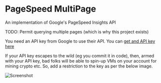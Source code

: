 # PageSpeed MultiPage

An implementation of Google's PageSpeed Insights API

TODO: Permit querying multiple pages (which is why this project exists)

You need an API key from Google to use their API. You can [get and API key here](https://developers.google.com/speed/docs/insights/v5/get-started)

If your API key escapes to the wild (eg you commit it in code), then, armed with your API key, bad folks will be able to spin-up VMs on your account for mining crypto etc.
So, add a restriction to the key as per the below image.

![Screenshot](https://github.com/user-attachments/assets/cc0813db-cb67-42b1-9641-485536ece71c)
